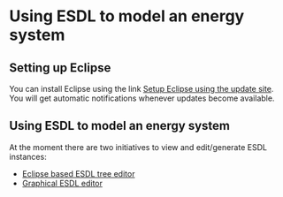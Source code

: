 # Using ESDL to model an energy system

## Setting up Eclipse

You can install Eclipse using the link [Setup Eclipse using the update site](setup-eclipse-update-site.md). You will get automatic notifications whenever updates become available.

## Using ESDL to model an energy system

At the moment there are two initiatives to view and edit/generate ESDL instances:

* [Eclipse based ESDL tree editor](esdl-tree-editor.md)
* [Graphical ESDL editor](esdl-graphical-editor.md)

